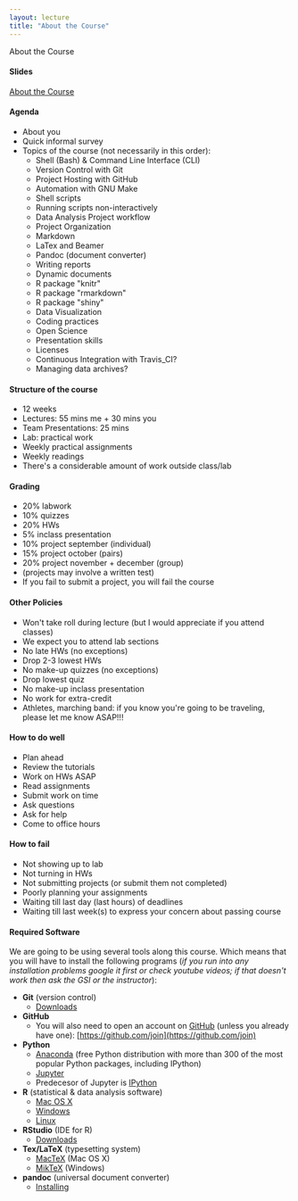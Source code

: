 ```yaml
---
layout: lecture
title: "About the Course"
---
```


<p class="message">
  About the Course
</p>


<h4>
	<span class="fa fa-picture-o fa-lg main-list-item-icon"></span>
	Slides
</h4>

<a href="" target="_blank">About the Course</a>


<h4>
	<span class="fa fa-bars fa-lg main-list-item-icon"></span>
	Agenda
</h4>

- About you
- Quick informal survey
- Topics of the course (not necessarily in this order):
	- <i class="fa fa-folder"></i> Shell (Bash) & Command Line Interface (CLI)
	- <i class="fa fa-git"></i> Version Control with Git 
	- <i class="fa fa-github"></i> Project Hosting with GitHub
	- <i class="fa fa-gears"></i> Automation with GNU Make
	- <i class="fa fa-terminal"></i> Shell scripts
	- <i class="fa fa-spinner"></i> Running scripts non-interactively
	- <i class="fa fa-refresh"></i> Data Analysis Project workflow
	- <i class="fa fa-sitemap"></i> Project Organization 
	- <i class="fa fa-hashtag"></i> Markdown
	- <i class="fa fa-font"></i> LaTex and Beamer
	- <i class="fa fa-arrows-alt"></i> Pandoc (document converter)
	- <i class="fa fa-pencil-square-o"></i> Writing reports
	- <i class="fa fa-file-code-o"></i> Dynamic documents
	- <i class="fa fa-puzzle-piece"></i> R package "knitr"
	- <i class="fa fa-recycle"></i> R package "rmarkdown"
	- <i class="fa fa-sliders"></i> R package "shiny"
	- <i class="fa fa-bar-chart"></i> Data Visualization
	- <i class="fa fa-code"></i> Coding practices
	- <i class="fa fa-unlock"></i> Open Science
	- <i class="fa fa-picture-o"></i> Presentation skills
	- <i class="fa fa-creative-commons"></i> Licenses
	- <i class="fa fa-check-square"></i> Continuous Integration with Travis_CI?
	- <i class="fa fa-database"></i> Managing data archives?


<h4>
	<span class="fa fa-map fa-lg main-list-item-icon"></span>
	Structure of the course
</h4>

- 12 weeks
- Lectures: 55 mins me + 30 mins you
- Team Presentations: 25 mins
- Lab: practical work
- Weekly practical assignments
- Weekly readings
- There's a considerable amount of work outside class/lab


<h4>
	<span class="fa fa-list-ul fa-lg main-list-item-icon"></span>
	Grading
</h4>

- 20% labwork
- 10% quizzes
- 20% HWs
-  5% inclass presentation
- 10% project september (individual)
- 15% project october (pairs)
- 20% project november + december (group)
- (projects may involve a written test)
- If you fail to submit a project, you will fail the course


<h4>
	<span class="fa fa-gavel fa-lg main-list-item-icon"></span>
	Other Policies
</h4>

- Won't take roll during lecture
(but I would appreciate if you attend classes)
- We expect you to attend lab sections
- No late HWs (no exceptions)
- Drop 2-3 lowest HWs
- No make-up quizzes (no exceptions)
- Drop lowest quiz
- No make-up inclass presentation
- No work for extra-credit
- Athletes, marching band: if you know you're going to
be traveling, please let me know ASAP!!!


<h4>
	<span class="fa fa-thumbs-up fa-lg main-list-item-icon"></span>
	How to do well
</h4>

- Plan ahead
- Review the tutorials
- Work on HWs ASAP
- Read assignments
- Submit work on time
- Ask questions
- Ask for help
- Come to office hours


<h4>
	<span class="fa fa-thumbs-down fa-lg main-list-item-icon"></span>
	How to fail
</h4>

- Not showing up to lab
- Not turning in HWs
- Not submitting projects (or submit them not completed)
- Poorly planning your assignments
- Waiting till last day (last hours) of deadlines
- Waiting till last week(s) to express your concern about passing course


<h4>
	<span class="fa fa-download fa-lg main-list-item-icon"></span>
	Required Software
</h4>

We are going to be using several tools along this course. Which means that you will have to install the following programs (_if you run into any installation problems google it first or check youtube videos; if that doesn't work then ask the GSI or the instructor_):

- __Git__ (version control)
	- [Downloads](https://git-scm.com/downloads)
- __GitHub__
	- You will also need to open an account on [GitHub](https://github.com/) (unless you already have one): [https://github.com/join](https://github.com/join)
- __Python__
	- [Anaconda](https://www.continuum.io/downloads) (free Python distribution with more than 300 of the most popular Python packages, including IPython)
	- [Jupyter](http://jupyter.readthedocs.org/en/latest/install.html) 
	- Predecesor of Jupyter is [IPython](http://ipython.org/install.html) 
- __R__ (statistical & data analysis software)
	- [Mac OS X](https://cran.r-project.org/bin/macosx/)
	- [Windows](https://cran.r-project.org/bin/windows/base/)
	- [Linux](https://cran.r-project.org/bin/linux/)
- __RStudio__ (IDE for R)
	- [Downloads](https://www.rstudio.com/products/rstudio/download/)
- __Tex/LaTeX__ (typesetting system)
	- [MacTeX](https://tug.org/mactex/) (Mac OS X)
	- [MikTeX](http://miktex.org/download) (Windows)
- __pandoc__ (universal document converter)
	- [Installing](http://pandoc.org/installing.html)

